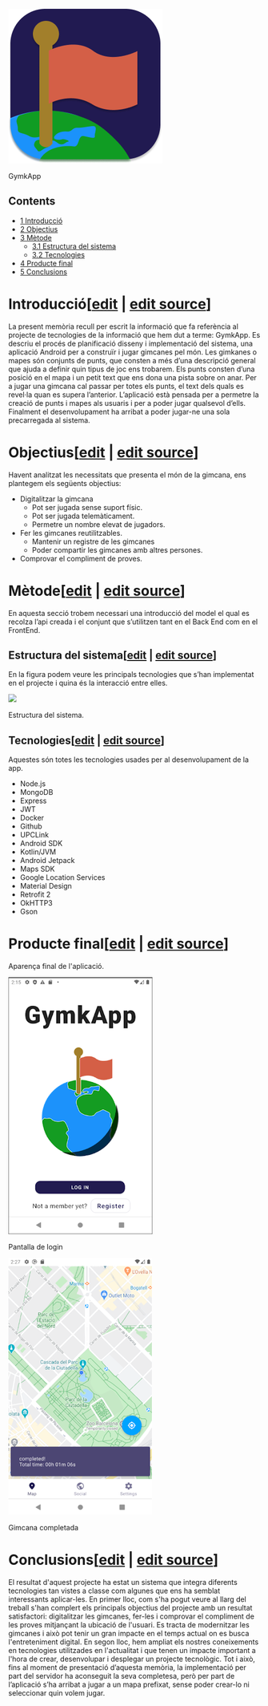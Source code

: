 [![](images/Logo2.png)](/pti/index.php/File:Logo2.png)

GymkApp

## Contents

* [1 Introducció](#Introducci.C3.B3)
* [2 Objectius](#Objectius)
* [3 Mètode](#M.C3.A8tode)
  + [3.1 Estructura del sistema](#Estructura_del_sistema)
  + [3.2 Tecnologies](#Tecnologies)
* [4 Producte final](#Producte_final)
* [5 Conclusions](#Conclusions)

# Introducció[[edit](/pti/index.php?title=Categor%C3%ADa:GymkApp&veaction=edit&section=1 "Edit section: Introducció") | [edit source](/pti/index.php?title=Categor%C3%ADa:GymkApp&action=edit&section=1 "Edit section: Introducció")]

La present memòria recull per escrit la informació que fa referència al projecte de tecnologies de la informació que hem dut a terme: GymkApp. Es descriu el procés de planificació disseny i implementació del sistema, una aplicació Android per a construïr i jugar gimcanes pel món.
Les gimkanes o mapes són conjunts de punts, que consten a més d’una descripció general que ajuda a definir quin tipus de joc ens trobarem. Els punts consten d’una posició en el mapa i un petit text que ens dona una pista sobre on anar. Per a jugar una gimcana cal passar per totes els punts, el text dels quals es revel·la quan es supera l’anterior.
L’aplicació està pensada per a permetre la creació de punts i mapes als usuaris i per a poder jugar qualsevol d’ells. Finalment el desenvolupament ha arribat a poder jugar-ne una sola precarregada al sistema.

# Objectius[[edit](/pti/index.php?title=Categor%C3%ADa:GymkApp&veaction=edit&section=2 "Edit section: Objectius") | [edit source](/pti/index.php?title=Categor%C3%ADa:GymkApp&action=edit&section=2 "Edit section: Objectius")]

Havent analitzat les necessitats que presenta el món de la gimcana, ens plantegem els següents objectius:

* Digitalitzar la gimcana
  + Pot ser jugada sense suport físic.
  + Pot ser jugada telemàticament.
  + Permetre un nombre elevat de jugadors.
* Fer les gimcanes reutilitzables.
  + Mantenir un registre de les gimcanes
  + Poder compartir les gimcanes amb altres persones.
* Comprovar el compliment de proves.

# Mètode[[edit](/pti/index.php?title=Categor%C3%ADa:GymkApp&veaction=edit&section=3 "Edit section: Mètode") | [edit source](/pti/index.php?title=Categor%C3%ADa:GymkApp&action=edit&section=3 "Edit section: Mètode")]

En aquesta secció trobem necessari una introducció del model el qual es recolza l’api creada i el conjunt que s’utilitzen tant en el Back End com en el FrontEnd.

## Estructura del sistema[[edit](/pti/index.php?title=Categor%C3%ADa:GymkApp&veaction=edit&section=4 "Edit section: Estructura del sistema") | [edit source](/pti/index.php?title=Categor%C3%ADa:GymkApp&action=edit&section=4 "Edit section: Estructura del sistema")]

En la figura podem veure les principals tecnologies que s’han implementat en el projecte i quina és la interacció entre elles.

[![](images/800px-Pasted\_image\_0.png)](/pti/index.php/File:Pasted_image_0.png)

Estructura del sistema.

## Tecnologies[[edit](/pti/index.php?title=Categor%C3%ADa:GymkApp&veaction=edit&section=5 "Edit section: Tecnologies") | [edit source](/pti/index.php?title=Categor%C3%ADa:GymkApp&action=edit&section=5 "Edit section: Tecnologies")]

Aquestes són totes les tecnologies usades per al desenvolupament de la app.

* Node.js
* MongoDB
* Express
* JWT
* Docker
* Github
* UPCLink
* Android SDK
* Kotlin/JVM
* Android Jetpack
* Maps SDK
* Google Location Services
* Material Design
* Retrofit 2
* OkHTTP3
* Gson

# Producte final[[edit](/pti/index.php?title=Categor%C3%ADa:GymkApp&veaction=edit&section=6 "Edit section: Producte final") | [edit source](/pti/index.php?title=Categor%C3%ADa:GymkApp&action=edit&section=6 "Edit section: Producte final")]

Aparença final de l'aplicació.

[![](images/Unnamed.png)](/pti/index.php/File:Unnamed.png)

Pantalla de login

[![](images/Unnamed2.png)](/pti/index.php/File:Unnamed2.png)

Gimcana completada

# Conclusions[[edit](/pti/index.php?title=Categor%C3%ADa:GymkApp&veaction=edit&section=7 "Edit section: Conclusions") | [edit source](/pti/index.php?title=Categor%C3%ADa:GymkApp&action=edit&section=7 "Edit section: Conclusions")]

El resultat d'aquest projecte ha estat un sistema que integra diferents tecnologies tan vistes a classe com algunes que ens ha semblat interessants aplicar-les.
En primer lloc, com s'ha pogut veure al llarg del treball s'han complert els principals objectius del projecte amb un resultat satisfactori: digitalitzar les gimcanes, fer-les i comprovar el compliment de les proves mitjançant la ubicació de l'usuari. Es tracta de modernitzar les gimcanes i això pot tenir un gran impacte en el temps actual on es busca l'entreteniment digital.
En segon lloc, hem ampliat els nostres coneixements en tecnologies utilitzades en l'actualitat i que tenen un impacte important a l'hora de crear, desenvolupar i desplegar un projecte tecnològic.
Tot i això, fins al moment de presentació d’aquesta memòria, la implementació per part del servidor ha aconseguit la seva completesa, però per part de l’aplicació s’ha arribat a jugar a un mapa prefixat, sense poder crear-lo ni seleccionar quin volem jugar.